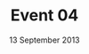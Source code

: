 ---
title: Event 04
description: Lorem ipsum dolor sit amet, consectetur adipisicing elit. Iusto, optio, dolorum provident rerum aut hic quasi placeat iure tempora laudantium ipsa ad debitis unde? Iste voluptatibus minus veritatis qui ut.
date: 13 September 2013
category: conference
layout: page
published: true
---